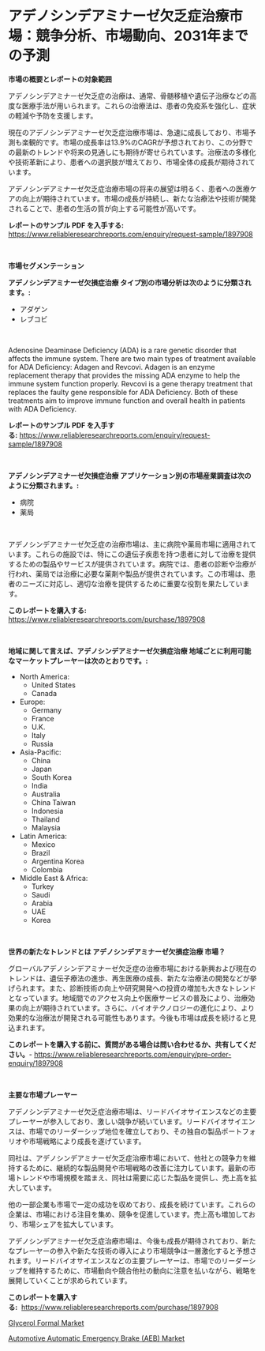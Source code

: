 <p><h1>アデノシンデアミナーゼ欠乏症治療市場：競争分析、市場動向、2031年までの予測</h1></p><p><strong>市場の概要とレポートの対象範囲</strong></p>
<p><p>アデノシンデアミナーゼ欠乏症の治療は、通常、骨髄移植や遺伝子治療などの高度な医療手法が用いられます。これらの治療法は、患者の免疫系を強化し、症状の軽減や予防を支援します。</p><p>現在のアデノシンデアミナーゼ欠乏症治療市場は、急速に成長しており、市場予測も楽観的です。市場の成長率は13.9%のCAGRが予想されており、この分野での最新のトレンドや将来の見通しにも期待が寄せられています。治療法の多様化や技術革新により、患者への選択肢が増えており、市場全体の成長が期待されています。</p><p>アデノシンデアミナーゼ欠乏症治療市場の将来の展望は明るく、患者への医療ケアの向上が期待されています。市場の成長が持続し、新たな治療法や技術が開発されることで、患者の生活の質が向上する可能性が高いです。</p></p>
<p><strong>レポートのサンプル PDF を入手する:</strong> <a href="https://www.reliableresearchreports.com/enquiry/request-sample/1897908">https://www.reliableresearchreports.com/enquiry/request-sample/1897908</a></p>
<p>&nbsp;</p>
<p><strong>市場セグメンテーション</strong></p>
<p><strong>アデノシンデアミナーゼ欠損症治療 タイプ別の市場分析は次のように分類されます。:</strong></p>
<p><ul><li>アダゲン</li><li>レブコビ</li></ul></p>
<p>&nbsp;</p>
<p><p>Adenosine Deaminase Deficiency (ADA) is a rare genetic disorder that affects the immune system. There are two main types of treatment available for ADA Deficiency: Adagen and Revcovi. Adagen is an enzyme replacement therapy that provides the missing ADA enzyme to help the immune system function properly. Revcovi is a gene therapy treatment that replaces the faulty gene responsible for ADA Deficiency. Both of these treatments aim to improve immune function and overall health in patients with ADA Deficiency.</p></p>
<p><strong>レポートのサンプル PDF を入手する:</strong>&nbsp;<a href="https://www.reliableresearchreports.com/enquiry/request-sample/1897908">https://www.reliableresearchreports.com/enquiry/request-sample/1897908</a></p>
<p>&nbsp;</p>
<p><strong> アデノシンデアミナーゼ欠損症治療 アプリケーション別の市場産業調査は次のように分類されます。:</strong></p>
<p><ul><li>病院</li><li>薬局</li></ul></p>
<p>&nbsp;</p>
<p><p>アデノシンデアミナーゼ欠乏症の治療市場は、主に病院や薬局市場に適用されています。これらの施設では、特にこの遺伝子疾患を持つ患者に対して治療を提供するための製品やサービスが提供されています。病院では、患者の診断や治療が行われ、薬局では治療に必要な薬剤や製品が提供されています。この市場は、患者のニーズに対応し、適切な治療を提供するために重要な役割を果たしています。</p></p>
<p><strong>このレポートを購入する:</strong>&nbsp; <a href="https://www.reliableresearchreports.com/purchase/1897908">https://www.reliableresearchreports.com/purchase/1897908</a></p>
<p>&nbsp;</p>
<p><strong>地域に関して言えば、アデノシンデアミナーゼ欠損症治療 地域ごとに利用可能なマーケットプレーヤーは次のとおりです。:</strong></p>
<p><ul>
    <li>
        North America:
        <ul>
            <li>United States</li>
            <li>Canada</li>
        </ul>
    </li>
    <li>
        Europe:
        <ul>
            <li>Germany</li>
            <li>France</li>
            <li>U.K.</li>
            <li>Italy</li>
            <li>Russia</li>
        </ul>
    </li>
    <li>
        Asia-Pacific:
        <ul>
            <li>China</li>
            <li>Japan</li>
            <li>South Korea</li>
            <li>India</li>
            <li>Australia</li>
            <li>China Taiwan</li>
            <li>Indonesia</li>
            <li>Thailand</li>
            <li>Malaysia</li>
        </ul>
    </li>
    <li>
        Latin America:
        <ul>
            <li>Mexico</li>
            <li>Brazil</li>
            <li>Argentina Korea</li>
            <li>Colombia</li>
        </ul>
    </li>
    <li>
        Middle East & Africa:
        <ul>
            <li>Turkey</li>
            <li>Saudi</li>
            <li>Arabia</li>
            <li>UAE</li>
            <li>Korea</li>
        </ul>
    </li>
    </ul></p>
<p>&nbsp;</p>
<p><strong>世界の新たなトレンドとは アデノシンデアミナーゼ欠損症治療 市場？</strong></p>
<p><p>グローバルアデノシンデアミナーゼ欠乏症の治療市場における新興および現在のトレンドは、遺伝子療法の進歩、再生医療の成長、新たな治療法の開発などが挙げられます。また、診断技術の向上や研究開発への投資の増加も大きなトレンドとなっています。地域間でのアクセス向上や医療サービスの普及により、治療効果の向上が期待されています。さらに、バイオテクノロジーの進化により、より効果的な治療法が開発される可能性もあります。今後も市場は成長を続けると見込まれます。</p></p>
<p><strong>このレポートを購入する前に、質問がある場合は問い合わせるか、共有してください。</strong>- <a href="https://www.reliableresearchreports.com/enquiry/pre-order-enquiry/1897908">https://www.reliableresearchreports.com/enquiry/pre-order-enquiry/1897908</a></p>
<p>&nbsp;</p>
<p><strong>主要な市場プレーヤー</strong></p>
<p><p>アデノシンデアミナーゼ欠乏症治療市場は、リードバイオサイエンスなどの主要プレーヤーが参入しており、激しい競争が続いています。リードバイオサイエンスは、市場でのリーダーシップ地位を確立しており、その独自の製品ポートフォリオや市場戦略により成長を遂げています。</p><p>同社は、アデノシンデアミナーゼ欠乏症治療市場において、他社との競争力を維持するために、継続的な製品開発や市場戦略の改善に注力しています。最新の市場トレンドや市場規模を踏まえ、同社は需要に応じた製品を提供し、売上高を拡大しています。</p><p>他の一部企業も市場で一定の成功を収めており、成長を続けています。これらの企業は、市場における注目を集め、競争を促進しています。売上高も増加しており、市場シェアを拡大しています。</p><p>アデノシンデアミナーゼ欠乏症治療市場は、今後も成長が期待されており、新たなプレーヤーの参入や新たな技術の導入により市場競争は一層激化すると予想されます。リードバイオサイエンスなどの主要プレーヤーは、市場でのリーダーシップを維持するために、市場動向や競合他社の動向に注意を払いながら、戦略を展開していくことが求められています。</p></p>
<p><strong>このレポートを購入する:</strong>&nbsp;&nbsp;<a href="https://www.reliableresearchreports.com/purchase/1897908">https://www.reliableresearchreports.com/purchase/1897908</a></p>
<p><p><a href="https://github.com/Sarissaschmalingtr6fz2739/Market-Research-Report-List-1/blob/main/glycerol-formal-market.md">Glycerol Formal Market</a></p><p><a href="https://five-trouble-98a.notion.site/Global-Automotive-Automatic-Emergency-Brake-AEB-Market-Size-and-Market-Trends-Insights-and-Projec-b366d6a92610493185e4af6053e78265">Automotive Automatic Emergency Brake (AEB) Market</a></p></p>